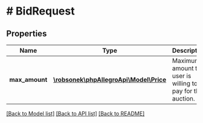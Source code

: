 # # BidRequest

## Properties

Name | Type | Description | Notes
------------ | ------------- | ------------- | -------------
**max_amount** | [**\robsonek\phpAllegroApi\Model\Price**](Price.md) | Maximum amount that user is willing to pay for the auction. |

[[Back to Model list]](../../README.md#models) [[Back to API list]](../../README.md#endpoints) [[Back to README]](../../README.md)
